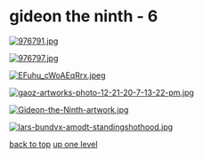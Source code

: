 # gideon the ninth - 6
[![976791.jpg](/mobile/gideon%20the%20ninth/976791.jpg "976791.jpg")](/mobile/gideon%20the%20ninth/976791.jpg)

[![976797.jpg](/mobile/gideon%20the%20ninth/976797.jpg "976797.jpg")](/mobile/gideon%20the%20ninth/976797.jpg)

[![EFuhu_cWoAEqRrx.jpeg](/mobile/gideon%20the%20ninth/EFuhu_cWoAEqRrx.jpeg "EFuhu_cWoAEqRrx.jpeg")](/mobile/gideon%20the%20ninth/EFuhu_cWoAEqRrx.jpeg)

[![gaoz-artworks-photo-12-21-20-7-13-22-pm.jpg](/mobile/gideon%20the%20ninth/gaoz-artworks-photo-12-21-20-7-13-22-pm.jpg "gaoz-artworks-photo-12-21-20-7-13-22-pm.jpg")](/mobile/gideon%20the%20ninth/gaoz-artworks-photo-12-21-20-7-13-22-pm.jpg)

[![Gideon-the-Ninth-artwork.jpg](/mobile/gideon%20the%20ninth/Gideon-the-Ninth-artwork.jpg "Gideon-the-Ninth-artwork.jpg")](/mobile/gideon%20the%20ninth/Gideon-the-Ninth-artwork.jpg)

[![lars-bundvx-amodt-standingshothood.jpg](/mobile/gideon%20the%20ninth/lars-bundvx-amodt-standingshothood.jpg "lars-bundvx-amodt-standingshothood.jpg")](/mobile/gideon%20the%20ninth/lars-bundvx-amodt-standingshothood.jpg)



[back to top](#)
[up one level](/mobile/README.MD)
